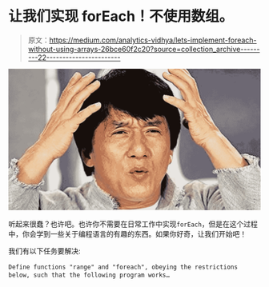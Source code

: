 # 让我们实现 forEach！不使用数组。

> 原文：<https://medium.com/analytics-vidhya/lets-implement-foreach-without-using-arrays-26bce60f2c20?source=collection_archive---------22----------------------->

![](img/8d3a99aabfae1b8909f4ab4378e23598.png)

听起来很蠢？也许吧。也许你不需要在日常工作中实现`forEach`，但是在这个过程中，你会学到一些关于编程语言的有趣的东西。如果你好奇，让我们开始吧！

我们有以下任务要解决:

```
Define functions "range" and "foreach", obeying the restrictions below, such that the following program works…
```
